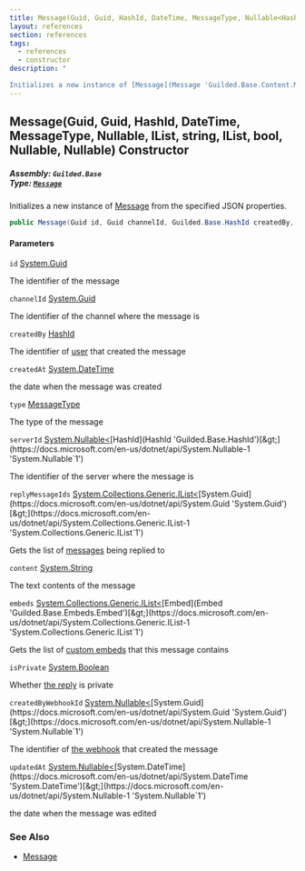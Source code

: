 ```yaml
---
title: Message(Guid, Guid, HashId, DateTime, MessageType, Nullable<HashId>, IList<Guid>, string, IList<Embed>, bool, Nullable<Guid>, Nullable<DateTime>)
layout: references
section: references
tags:
  - references
  - constructor
description: "

Initializes a new instance of [Message](Message 'Guilded.Base.Content.Message') from the specified JSON properties."
---
```


## Message(Guid, Guid, HashId, DateTime, MessageType, Nullable<HashId>, IList<Guid>, string, IList<Embed>, bool, Nullable<Guid>, Nullable<DateTime>) Constructor
##### **Assembly:** `Guilded.Base`<br/>**Type:** [`Message`](Message 'Guilded.Base.Content.Message')

Initializes a new instance of [Message](Message 'Guilded.Base.Content.Message') from the specified JSON properties.

```csharp
public Message(Guid id, Guid channelId, Guilded.Base.HashId createdBy, System.DateTime createdAt, Guilded.Base.Content.MessageType type, System.Nullable<Guilded.Base.HashId> serverId=null, System.Collections.Generic.IList<Guid>? replyMessageIds=null, string? content=null, System.Collections.Generic.IList<Guilded.Base.Embeds.Embed>? embeds=null, bool isPrivate=false, System.Nullable<Guid> createdByWebhookId=null, System.Nullable<System.DateTime> updatedAt=null);
```
#### Parameters

<a name='Guilded.Base.Content.Message.Message(Guid,Guid,Guilded.Base.HashId,System.DateTime,Guilded.Base.Content.MessageType,System.Nullable_Guilded.Base.HashId_,System.Collections.Generic.IList_Guid_,string,System.Collections.Generic.IList_Guilded.Base.Embeds.Embed_,bool,System.Nullable_Guid_,System.Nullable_System.DateTime_).id'></a>

`id` [System.Guid](https://docs.microsoft.com/en-us/dotnet/api/System.Guid 'System.Guid')

The identifier of the message

<a name='Guilded.Base.Content.Message.Message(Guid,Guid,Guilded.Base.HashId,System.DateTime,Guilded.Base.Content.MessageType,System.Nullable_Guilded.Base.HashId_,System.Collections.Generic.IList_Guid_,string,System.Collections.Generic.IList_Guilded.Base.Embeds.Embed_,bool,System.Nullable_Guid_,System.Nullable_System.DateTime_).channelId'></a>

`channelId` [System.Guid](https://docs.microsoft.com/en-us/dotnet/api/System.Guid 'System.Guid')

The identifier of the channel where the message is

<a name='Guilded.Base.Content.Message.Message(Guid,Guid,Guilded.Base.HashId,System.DateTime,Guilded.Base.Content.MessageType,System.Nullable_Guilded.Base.HashId_,System.Collections.Generic.IList_Guid_,string,System.Collections.Generic.IList_Guilded.Base.Embeds.Embed_,bool,System.Nullable_Guid_,System.Nullable_System.DateTime_).createdBy'></a>

`createdBy` [HashId](HashId 'Guilded.Base.HashId')

The identifier of [user](User 'Guilded.Base.Users.User') that created the message

<a name='Guilded.Base.Content.Message.Message(Guid,Guid,Guilded.Base.HashId,System.DateTime,Guilded.Base.Content.MessageType,System.Nullable_Guilded.Base.HashId_,System.Collections.Generic.IList_Guid_,string,System.Collections.Generic.IList_Guilded.Base.Embeds.Embed_,bool,System.Nullable_Guid_,System.Nullable_System.DateTime_).createdAt'></a>

`createdAt` [System.DateTime](https://docs.microsoft.com/en-us/dotnet/api/System.DateTime 'System.DateTime')

the date when the message was created

<a name='Guilded.Base.Content.Message.Message(Guid,Guid,Guilded.Base.HashId,System.DateTime,Guilded.Base.Content.MessageType,System.Nullable_Guilded.Base.HashId_,System.Collections.Generic.IList_Guid_,string,System.Collections.Generic.IList_Guilded.Base.Embeds.Embed_,bool,System.Nullable_Guid_,System.Nullable_System.DateTime_).type'></a>

`type` [MessageType](MessageType 'Guilded.Base.Content.MessageType')

The type of the message

<a name='Guilded.Base.Content.Message.Message(Guid,Guid,Guilded.Base.HashId,System.DateTime,Guilded.Base.Content.MessageType,System.Nullable_Guilded.Base.HashId_,System.Collections.Generic.IList_Guid_,string,System.Collections.Generic.IList_Guilded.Base.Embeds.Embed_,bool,System.Nullable_Guid_,System.Nullable_System.DateTime_).serverId'></a>

`serverId` [System.Nullable&lt;](https://docs.microsoft.com/en-us/dotnet/api/System.Nullable-1 'System.Nullable`1')[HashId](HashId 'Guilded.Base.HashId')[&gt;](https://docs.microsoft.com/en-us/dotnet/api/System.Nullable-1 'System.Nullable`1')

The identifier of the server where the message is

<a name='Guilded.Base.Content.Message.Message(Guid,Guid,Guilded.Base.HashId,System.DateTime,Guilded.Base.Content.MessageType,System.Nullable_Guilded.Base.HashId_,System.Collections.Generic.IList_Guid_,string,System.Collections.Generic.IList_Guilded.Base.Embeds.Embed_,bool,System.Nullable_Guid_,System.Nullable_System.DateTime_).replyMessageIds'></a>

`replyMessageIds` [System.Collections.Generic.IList&lt;](https://docs.microsoft.com/en-us/dotnet/api/System.Collections.Generic.IList-1 'System.Collections.Generic.IList`1')[System.Guid](https://docs.microsoft.com/en-us/dotnet/api/System.Guid 'System.Guid')[&gt;](https://docs.microsoft.com/en-us/dotnet/api/System.Collections.Generic.IList-1 'System.Collections.Generic.IList`1')

Gets the list of [messages](Message 'Guilded.Base.Content.Message') being replied to

<a name='Guilded.Base.Content.Message.Message(Guid,Guid,Guilded.Base.HashId,System.DateTime,Guilded.Base.Content.MessageType,System.Nullable_Guilded.Base.HashId_,System.Collections.Generic.IList_Guid_,string,System.Collections.Generic.IList_Guilded.Base.Embeds.Embed_,bool,System.Nullable_Guid_,System.Nullable_System.DateTime_).content'></a>

`content` [System.String](https://docs.microsoft.com/en-us/dotnet/api/System.String 'System.String')

The text contents of the message

<a name='Guilded.Base.Content.Message.Message(Guid,Guid,Guilded.Base.HashId,System.DateTime,Guilded.Base.Content.MessageType,System.Nullable_Guilded.Base.HashId_,System.Collections.Generic.IList_Guid_,string,System.Collections.Generic.IList_Guilded.Base.Embeds.Embed_,bool,System.Nullable_Guid_,System.Nullable_System.DateTime_).embeds'></a>

`embeds` [System.Collections.Generic.IList&lt;](https://docs.microsoft.com/en-us/dotnet/api/System.Collections.Generic.IList-1 'System.Collections.Generic.IList`1')[Embed](Embed 'Guilded.Base.Embeds.Embed')[&gt;](https://docs.microsoft.com/en-us/dotnet/api/System.Collections.Generic.IList-1 'System.Collections.Generic.IList`1')

Gets the list of [custom embeds](Embed 'Guilded.Base.Embeds.Embed') that this message contains

<a name='Guilded.Base.Content.Message.Message(Guid,Guid,Guilded.Base.HashId,System.DateTime,Guilded.Base.Content.MessageType,System.Nullable_Guilded.Base.HashId_,System.Collections.Generic.IList_Guid_,string,System.Collections.Generic.IList_Guilded.Base.Embeds.Embed_,bool,System.Nullable_Guid_,System.Nullable_System.DateTime_).isPrivate'></a>

`isPrivate` [System.Boolean](https://docs.microsoft.com/en-us/dotnet/api/System.Boolean 'System.Boolean')

Whether [the reply](Message.ReplyMessageIds 'Guilded.Base.Content.Message.ReplyMessageIds') is private

<a name='Guilded.Base.Content.Message.Message(Guid,Guid,Guilded.Base.HashId,System.DateTime,Guilded.Base.Content.MessageType,System.Nullable_Guilded.Base.HashId_,System.Collections.Generic.IList_Guid_,string,System.Collections.Generic.IList_Guilded.Base.Embeds.Embed_,bool,System.Nullable_Guid_,System.Nullable_System.DateTime_).createdByWebhookId'></a>

`createdByWebhookId` [System.Nullable&lt;](https://docs.microsoft.com/en-us/dotnet/api/System.Nullable-1 'System.Nullable`1')[System.Guid](https://docs.microsoft.com/en-us/dotnet/api/System.Guid 'System.Guid')[&gt;](https://docs.microsoft.com/en-us/dotnet/api/System.Nullable-1 'System.Nullable`1')

The identifier of [the webhook](Webhook 'Guilded.Base.Servers.Webhook') that created the message

<a name='Guilded.Base.Content.Message.Message(Guid,Guid,Guilded.Base.HashId,System.DateTime,Guilded.Base.Content.MessageType,System.Nullable_Guilded.Base.HashId_,System.Collections.Generic.IList_Guid_,string,System.Collections.Generic.IList_Guilded.Base.Embeds.Embed_,bool,System.Nullable_Guid_,System.Nullable_System.DateTime_).updatedAt'></a>

`updatedAt` [System.Nullable&lt;](https://docs.microsoft.com/en-us/dotnet/api/System.Nullable-1 'System.Nullable`1')[System.DateTime](https://docs.microsoft.com/en-us/dotnet/api/System.DateTime 'System.DateTime')[&gt;](https://docs.microsoft.com/en-us/dotnet/api/System.Nullable-1 'System.Nullable`1')

the date when the message was edited

### See Also
- [Message](Message 'Guilded.Base.Content.Message')